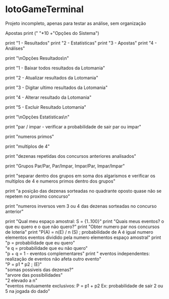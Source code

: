 # lotoGameTerminal

Projeto incompleto, apenas para testar as análise,
sem organização

Apostas
print (" "*10 +"Opções do Sistema")

print "1 - Resultados"
print "2 - Estatísticas"
print "3 - Apostas"
print "4 - Análises"

print "\nOpções Resultados\n"

print "1 - Baixar todos resultados da Lotomania"

print "2 - Atualizar resultados da Lotomania"

print "3 - Digitar ultimo resultados da Lotomania"

print "4 - Alterar resultado da Lotomania"

print "5 - Excluir Resultado Lotomania"

print "\nOpções Estatísticas\n"

print "par / impar - verificar a probabilidade de sair par ou impar"

print "numeros primos"

print "multiplos de 4"

print "dezenas repetidas dos concursos anteriores analisados"

print "Grupos Par/Par, Par/Impar, Impar/Par, Impar/Impar"

print "separar dentro dos grupos em soma dos algarismos e verificar os multiplos de 4 e numeros primos dentro dos grupos"

print "a posição das dezenas sorteadas no quadrante oposto quase não se repetem no proximo concurso"

print "numeros inversos vem 3 ou 4 das dezenas sorteadas no concurso anterior"

print "Qual meu espaço amostral: S = {1..100}"
print "Quais meus eventos? o que eu quero e o que não quero?"
print "Obter numero par nos concursos de loteria"
print "P(A) =  n(E) / n (S) ; probabilidade de A é igual numero elementos eventos dividido pela numero elementos espaço amostral"
print "p = probabilidade que eu quero" \
      "e q =  probabilidade que eu não quero" \
      "p + q = 1 - eventos complementares"
print " eventos independentes: realização de eventos não afeta outro evento" \
      "P = p1 * p2 ; (E)" \
      "somas possiveis das dezenas?" \
      "arvore das possibilidades" \
      "2 elevado a n" \
      "eventos mutuamente exclusivos: P = p1 + p2 Ex: probabilidade de sair 2 ou 5 na jogada do dado"
